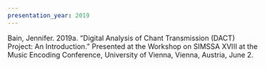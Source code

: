 ```yaml
---
presentation_year: 2019
---
```

Bain, Jennifer. 2019a. “Digital Analysis of Chant Transmission (DACT) Project: An Introduction.” Presented at the Workshop on SIMSSA XVIII at the Music Encoding Conference, University of Vienna, Vienna, Austria, June 2.
